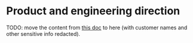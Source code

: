 # Product and engineering direction

TODO: move the content from [this doc](https://docs.google.com/document/d/1j_GuBOLXDVpzBzfCWJl-hz2rvqT--IPo3GYU07aG8HE/edit?disco=AAAARZ_6mC4) to here (with customer names and other sensitive info redacted).
